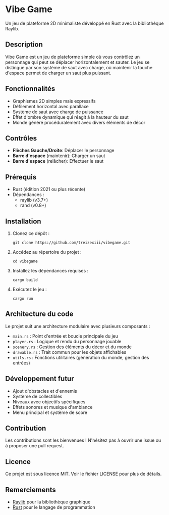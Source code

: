 # Vibe Game

Un jeu de plateforme 2D minimaliste développé en Rust avec la bibliothèque Raylib.

## Description

Vibe Game est un jeu de plateforme simple où vous contrôlez un personnage qui peut se déplacer horizontalement et sauter. Le jeu se distingue par son système de saut avec charge, où maintenir la touche d'espace permet de charger un saut plus puissant.

## Fonctionnalités

- Graphismes 2D simples mais expressifs
- Défilement horizontal avec parallaxe
- Système de saut avec charge de puissance
- Effet d'ombre dynamique qui réagit à la hauteur du saut
- Monde généré procéduralement avec divers éléments de décor

## Contrôles

- **Flèches Gauche/Droite**: Déplacer le personnage
- **Barre d'espace** (maintenir): Charger un saut
- **Barre d'espace** (relâcher): Effectuer le saut

## Prérequis

- Rust (édition 2021 ou plus récente)
- Dépendances :
  - raylib (v3.7+)
  - rand (v0.8+)

## Installation

1. Clonez ce dépôt :
   ```
   git clone https://github.com/treizexiii/vibegame.git
   ```
2. Accédez au répertoire du projet :
   ```
   cd vibegame
   ```
3. Installez les dépendances requises :
   ```
   cargo build
   ```
4. Exécutez le jeu :
   ```
   cargo run
   ```

## Architecture du code

Le projet suit une architecture modulaire avec plusieurs composants :

- `main.rs` : Point d'entrée et boucle principale du jeu
- `player.rs` : Logique et rendu du personnage jouable
- `scenery.rs` : Gestion des éléments du décor et du monde
- `drawable.rs` : Trait commun pour les objets affichables
- `utils.rs` : Fonctions utilitaires (génération du monde, gestion des entrées)

## Développement futur

- Ajout d'obstacles et d'ennemis
- Système de collectibles
- Niveaux avec objectifs spécifiques
- Effets sonores et musique d'ambiance
- Menu principal et système de score

## Contribution

Les contributions sont les bienvenues ! N'hésitez pas à ouvrir une issue ou à proposer une pull request.

## Licence
Ce projet est sous licence MIT. Voir le fichier LICENSE pour plus de détails.

## Remerciements

- [Raylib](https://www.raylib.com/) pour la bibliothèque graphique
- [Rust](https://www.rust-lang.org/) pour le langage de programmation